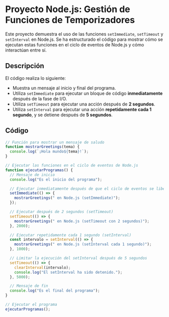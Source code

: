 # Proyecto Node.js: Gestión de Funciones de Temporizadores

Este proyecto demuestra el uso de las funciones `setImmediate`, `setTimeout` y `setInterval` en Node.js. Se ha estructurado el código para mostrar cómo se ejecutan estas funciones en el ciclo de eventos de Node.js y cómo interactúan entre sí.

## Descripción

El código realiza lo siguiente:

- Muestra un mensaje al inicio y final del programa.
- Utiliza `setImmediate` para ejecutar un bloque de código **inmediatamente** después de la fase de I/O.
- Utiliza `setTimeout` para ejecutar una acción después de **2 segundos**.
- Utiliza `setInterval` para ejecutar una acción **repetidamente cada 1 segundo**, y se detiene después de **5 segundos**.

## Código

```javascript
// Función para mostrar un mensaje de saludo
function mostrarGreetings(tema) {
  console.log(`¡Hola mundo${tema}!`);
}

// Ejecutar las funciones en el ciclo de eventos de Node.js
function ejecutarProgramas() {
  // Mensaje de inicio
  console.log("Es el inicio del programa");

  // Ejecutar inmediatamente después de que el ciclo de eventos se libere
  setImmediate(() => {
    mostrarGreetings(" en Node.js (setImmediate)");
  });

  // Ejecutar después de 2 segundos (setTimeout)
  setTimeout(() => {
    mostrarGreetings(" en Node.js (setTimeout con 2 segundos)");
  }, 2000);

  // Ejecutar repetidamente cada 1 segundo (setInterval)
  const intervalo = setInterval(() => {
    mostrarGreetings(" en Node.js (setInterval cada 1 segundo)");
  }, 1000);

  // Limitar la ejecución del setInterval después de 5 segundos
  setTimeout(() => {
    clearInterval(intervalo);
    console.log("El setInterval ha sido detenido.");
  }, 5000);

  // Mensaje de fin
  console.log("Es el final del programa");
}

// Ejecutar el programa
ejecutarProgramas();
